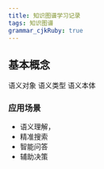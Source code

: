 ```yaml
---
title: 知识图谱学习记录
tags: 知识图谱
grammar_cjkRuby: true
---
```


## 基本概念
语义对象
语义类型
语义本体

### 应用场景
- 语义理解，
- 精准搜索
- 智能问答
- 辅助决策
